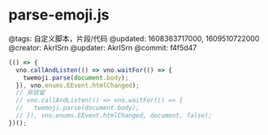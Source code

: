 # parse-emoji.js

@tags: 自定义脚本，片段/代码
@updated: 1608363717000, 1609510722000
@creator: AkrISrn
@updater: AkrISrn
@commit: f4f5d47

```js
(() => {
  vno.callAndListen(() => vno.waitFor(() => {
    twemoji.parse(document.body);
  }), vno.enums.EEvent.htmlChanged);
  // 非驻留
  // vno.callAndListen(() => vno.waitFor(() => {
  //   twemoji.parse(document.body);
  // }), vno.enums.EEvent.htmlChanged, document, false);
})();
```
